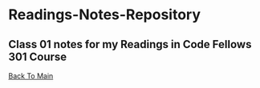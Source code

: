 # Readings-Notes-Repository

## Class 01 notes for my Readings in Code Fellows 301 Course

[Back To Main](README.md)


### 